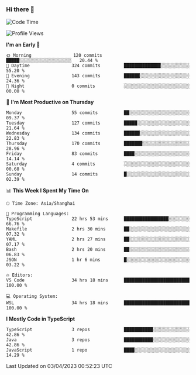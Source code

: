 ### Hi there 👋

<!--
**waynelwz/waynelwz** is a ✨ _special_ ✨ repository because its `README.md` (this file) appears on your GitHub profile.

Here are some ideas to get you started:

- 🔭 I’m currently working on ...
- 🌱 I’m currently learning ...
- 👯 I’m looking to collaborate on ...
- 🤔 I’m looking for help with ...
- 💬 Ask me about ...
- 📫 How to reach me: ...
- 😄 Pronouns: ...
- ⚡ Fun fact: ...
-->

<!--START_SECTION:waka-->
![Code Time](http://img.shields.io/badge/Code%20Time-1%2C230%20hrs%2030%20mins-blue)

![Profile Views](http://img.shields.io/badge/Profile%20Views-0-blue)

**I'm an Early 🐤** 

```text
🌞 Morning                120 commits         █████░░░░░░░░░░░░░░░░░░░░   20.44 % 
🌆 Daytime                324 commits         ██████████████░░░░░░░░░░░   55.20 % 
🌃 Evening                143 commits         ██████░░░░░░░░░░░░░░░░░░░   24.36 % 
🌙 Night                  0 commits           ░░░░░░░░░░░░░░░░░░░░░░░░░   00.00 % 
```
📅 **I'm Most Productive on Thursday** 

```text
Monday                   55 commits          ██░░░░░░░░░░░░░░░░░░░░░░░   09.37 % 
Tuesday                  127 commits         █████░░░░░░░░░░░░░░░░░░░░   21.64 % 
Wednesday                134 commits         ██████░░░░░░░░░░░░░░░░░░░   22.83 % 
Thursday                 170 commits         ███████░░░░░░░░░░░░░░░░░░   28.96 % 
Friday                   83 commits          ████░░░░░░░░░░░░░░░░░░░░░   14.14 % 
Saturday                 4 commits           ░░░░░░░░░░░░░░░░░░░░░░░░░   00.68 % 
Sunday                   14 commits          █░░░░░░░░░░░░░░░░░░░░░░░░   02.39 % 
```


📊 **This Week I Spent My Time On** 

```text
🕑︎ Time Zone: Asia/Shanghai

💬 Programming Languages: 
TypeScript               22 hrs 53 mins      █████████████████░░░░░░░░   66.76 % 
Makefile                 2 hrs 30 mins       ██░░░░░░░░░░░░░░░░░░░░░░░   07.32 % 
YAML                     2 hrs 27 mins       ██░░░░░░░░░░░░░░░░░░░░░░░   07.17 % 
Bash                     2 hrs 20 mins       ██░░░░░░░░░░░░░░░░░░░░░░░   06.83 % 
JSON                     1 hr 6 mins         █░░░░░░░░░░░░░░░░░░░░░░░░   03.22 % 

🔥 Editors: 
VS Code                  34 hrs 18 mins      █████████████████████████   100.00 % 

💻 Operating System: 
WSL                      34 hrs 18 mins      █████████████████████████   100.00 % 
```

**I Mostly Code in TypeScript** 

```text
TypeScript               3 repos             ███████████░░░░░░░░░░░░░░   42.86 % 
Java                     3 repos             ███████████░░░░░░░░░░░░░░   42.86 % 
JavaScript               1 repo              ████░░░░░░░░░░░░░░░░░░░░░   14.29 % 
```




 Last Updated on 03/04/2023 00:52:23 UTC
<!--END_SECTION:waka-->
